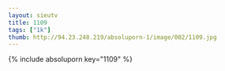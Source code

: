 ```yaml
--- 
layout: sieutv
title: 1109
tags: ["1k"]
thumb: http://94.23.248.219/absoluporn-1/image/002/1109.jpg
---
```

{% include absoluporn key="1109" %} 
